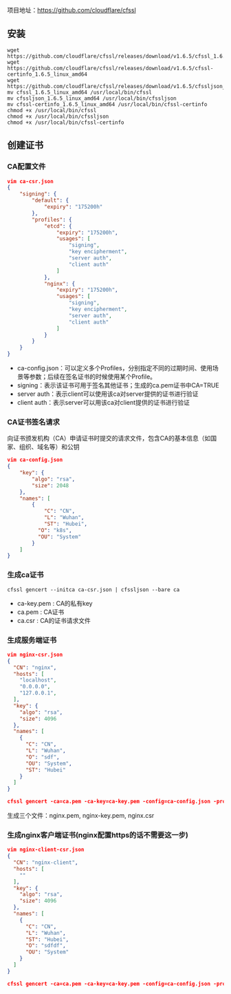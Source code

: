 项目地址：https://github.com/cloudflare/cfssl
## 安装
```shell
wget https://github.com/cloudflare/cfssl/releases/download/v1.6.5/cfssl_1.6.5_linux_amd64
wget https://github.com/cloudflare/cfssl/releases/download/v1.6.5/cfssl-certinfo_1.6.5_linux_amd64
wget https://github.com/cloudflare/cfssl/releases/download/v1.6.5/cfssljson_1.6.5_linux_amd64
mv cfssl_1.6.5_linux_amd64 /usr/local/bin/cfssl
mv cfssljson_1.6.5_linux_amd64 /usr/local/bin/cfssljson
mv cfssl-certinfo_1.6.5_linux_amd64 /usr/local/bin/cfssl-certinfo
chmod +x /usr/local/bin/cfssl
chmod +x /usr/local/bin/cfssljson
chmod +x /usr/local/bin/cfssl-certinfo
```
## 创建证书
### **CA配置文件**
```json
vim ca-csr.json
{
    "signing": {
        "default": {
            "expiry": "175200h"
        },
        "profiles": {
            "etcd": {
                "expiry": "175200h",
                "usages": [
                    "signing",
                    "key encipherment",
                    "server auth",
                    "client auth"
                ]
            },
            "nginx": {
                "expiry": "175200h",
                "usages": [
                    "signing",
                    "key encipherment",
                    "server auth",
                    "client auth"
                ]
            }
        }
    }
}
```
- ca-config.json：可以定义多个Profiles，分别指定不同的过期时间、使用场景等参数；后续在签名证书的时候使用某个Profile。
- signing：表示该证书可用于签名其他证书；生成的ca.pem证书中CA=TRUE
- server auth：表示client可以使用该ca对server提供的证书进行验证
- client auth：表示server可以用该ca对client提供的证书进行验证
### ​**​CA证书签名请求**
向证书颁发机构（CA）申请证书时提交的请求文件，包含CA的基本信息（如国家、组织、域名等）和公钥
```json
vim ca-config.json
{
    "key": {
        "algo": "rsa",
        "size": 2048
    },
    "names": [
        {
            "C": "CN",
            "L": "Wuhan",
            "ST": "Hubei",
          "O": "k8s",
          "OU": "System"
        }
    ]
}
```
### 生成ca证书
```shell
cfssl gencert --initca ca-csr.json | cfssljson --bare ca
```
- ca-key.pem : CA的私有key
- ca.pem : CA证书
- ca.csr : CA的证书请求文件
### 生成服务端证书
```json
vim nginx-csr.json
{
  "CN": "nginx",
  "hosts": [
    "localhost",
    "0.0.0.0",
    "127.0.0.1",
  ],
  "key": {
    "algo": "rsa",
    "size": 4096
  },
  "names": [
    {
      "C": "CN",
      "L": "Wuhan",
      "O": "sdf",
      "OU": "System",
      "ST": "Hubei"
    }
  ]
}

cfssl gencert -ca=ca.pem -ca-key=ca-key.pem -config=ca-config.json -profile=nginx  nginx-csr.json | cfssljson -bare nginx
```
生成三个文件：nginx.pem, nginx-key.pem, nginx.csr

### 生成nginx客户端证书(nginx配置https的话不需要这一步)
```json
vim nginx-client-csr.json
{
  "CN": "nginx-client",
  "hosts": [
    ""
  ],
  "key": {
    "algo": "rsa",
    "size": 4096
  },
  "names": [
    {
      "C": "CN",
      "L": "Wuhan",
      "ST": "Hubei",
      "O": "sdfdf",
      "OU": "System"
    }
  ]
}

cfssl gencert -ca=ca.pem -ca-key=ca-key.pem -config=ca-config.json -profile=nginx nginx-client-csr.json | cfssljson -bare nginx-client
```